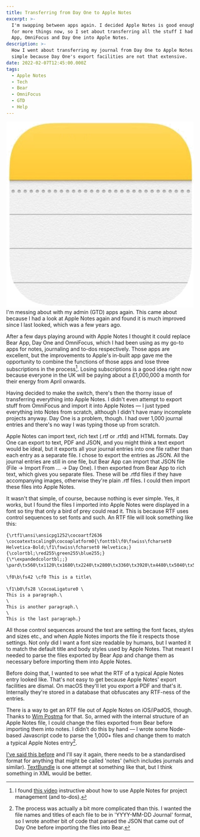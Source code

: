 ```yaml
---
title: Transferring from Day One to Apple Notes
excerpt: >-
  I'm swapping between apps again. I decided Apple Notes is good enough to use
  for more things now, so I set about transferring all the stuff I had in Bear
  App, OmniFocus and Day One into Apple Notes.
description: >-
  How I went about transferring my journal from Day One to Apple Notes. It isn't
  simple because Day One's export facilities are not that extensive.
date: 2022-02-07T12:45:00.000Z
tags:
  - Apple Notes
  - Tech
  - Bear
  - OmniFocus
  - GTD
  - Help
---
```

![Apple Notes icon.](/assets/images/posts/2022/02/2022-02-07-notes-icon.png "@itemprop=image|class=s50 right")
I'm messing about with my admin (GTD) apps again. This came about because I had a look at Apple Notes again and found it is much improved since I last looked, which was a few years ago.

After a few days playing around with Apple Notes I thought it could replace Bear App, Day One and OmniFocus, which I had been using as my go-to apps for notes, journaling and to-dos respectively. Those apps are excellent, but the improvements to Apple's in-built app gave me the opportunity to combine the functions of those apps and lose three subscriptions in the process[^1]. Losing subscriptions is a good idea right now because everyone in the UK will be paying about a £1,000,000 a month for their energy from April onwards.

Having decided to make the switch, there's then the thorny issue of transferring everything into Apple Notes. I didn't even attempt to export stuff from OmniFocus and import it into Apple Notes — I just typed everything into Notes from scratch, although I didn't have many incomplete projects anyway. Day One is a problem, though. I had over 1,000 journal entries and there's no way I was typing those up from scratch.

Apple Notes can import text, rich text (.rtf or .rtfd) and HTML formats. Day One can export to text, PDF and JSON, and you might think a text export would be ideal, but it exports all your journal entries into one file rather than each entry as a separate file. I chose to export the entries as JSON. All the journal entries are still in one file, but Bear App can import that JSON file (File -> Import From … -> Day One). I then exported from Bear App to rich text, which gives you separate files. These will be .rtfd files if they have accompanying images, otherwise they're plain .rtf files. I could then import these files into Apple Notes.

It wasn't that simple, of course, because nothing is ever simple. Yes, it works, but I found the files I imported into Apple Notes were displayed in a font so tiny that only a bird of prey could read it. This is because RTF uses control sequences to set fonts and such. An RTF file will look something like this:

```
{\rtf1\ansi\ansicpg1252\cocoartf2636
\cocoatextscaling0\cocoaplatform0{\fonttbl\f0\fswiss\fcharset0 Helvetica-Bold;\f1\fswiss\fcharset0 Helvetica;}
{\colortbl;\red255\green255\blue255;}
{\*\expandedcolortbl;;}
\pard\tx560\tx1120\tx1680\tx2240\tx2800\tx3360\tx3920\tx4480\tx5040\tx5600\tx6160\tx6720\pardirnatural\partightenfactor0

\f0\b\fs42 \cf0 This is a title\

\f1\b0\fs28 \CocoaLigature0 \
This is a paragraph.\
\
This is another paragraph.\
\
This is the last paragraph.}
``` 

All those control sequences around the text are setting the font faces, styles and sizes etc., and when Apple Notes imports the file it respects those settings. Not only did I want a font size readable by humans, but I wanted it to match the default title and body styles used by Apple Notes. That meant I needed to parse the files exported by Bear App and change them as necessary before importing them into Apple Notes.

Before doing that, I wanted to see what the RTF of a typical Apple Notes entry looked like. That's not easy to get because Apple Notes' export facilities are dismal. On macOS they'll let you export a PDF and that's it. Internally they're stored in a database that obfuscates any RTF-ness of the entries.

There is a way to get an RTF file out of Apple Notes on iOS/iPadOS, though. Thanks to [Wim Postma](https://wimpostma.com/how-to-export-and-backup-notes-from-apple-notes/) for that. So, armed with the internal structure of an Apple Notes file, I could change the files exported from Bear before importing them into notes. I didn't do this by hand — I wrote some Node-based Javascript code to parse the 1,000+ files and change them to match a typical Apple Notes entry[^2].

[I've said this before](/why-isnt-there-an-open-standard-for-notes-apps/) and I'll say it again, there needs to be a standardised format for anything that might be called 'notes' (which includes journals and similar). [TextBundle](http://textbundle.org) is one attempt at something like that, but I think something in XML would be better.



[^1]: I found [this video](https://www.youtube.com/watch?v=RmMwBuQvf0g) instructive about how to use Apple Notes for project management (and to-dos).

[^2]: The process was actually a bit more complicated than this. I wanted the file names and titles of each file to be in 'YYYY-MM-DD Journal' format, so I wrote another bit of code that parsed the JSON that came out of Day One before importing the files into Bear. 
